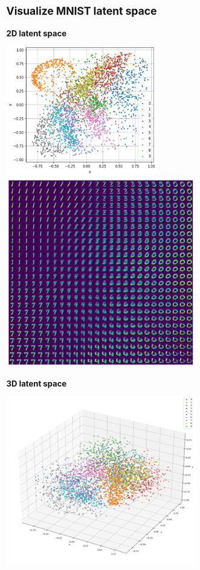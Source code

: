 # Visualize MNIST latent space

## 2D latent space

<img src="./2D/plots/latent space/epoch_30.png" width="400" height="350">

<img src="./2D/plots/generated images/epoch_30.png" width="500" height="500">

## 3D latent space

<img src="./3D/plots/latent space/epoch_30.png" width="500" height="450">